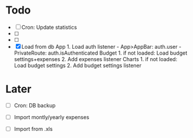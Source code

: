 # Todo
- [ ] Cron: Update statistics
- [ ] 
- [ ] 
- [x] Load from db
      App
      1. Load auth listener
      - App>AppBar: auth.user
      - PrivateRoute: auth.isAuthenticated
      Budget
      1. if not loaded: Load budget settings+expenses
      2. Add expenses listener
      Charts
      1. if not loaded: Load budget settings
      2. Add budget settings listener

# Later
- [ ] Cron: DB backup
- [ ] Import montly/yearly expenses
- [ ] Import from .xls

